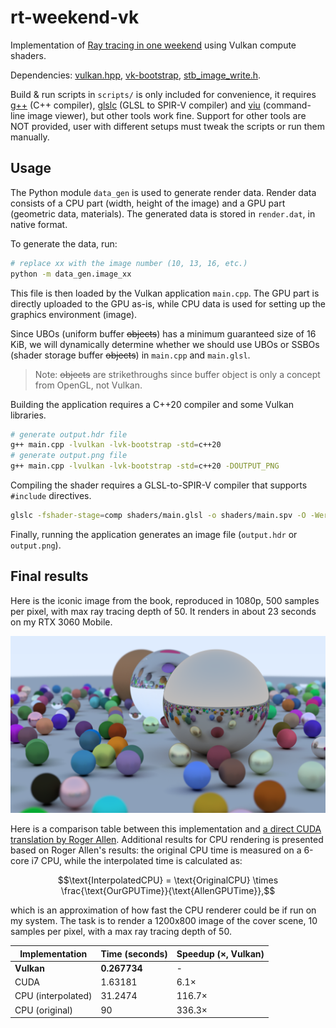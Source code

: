 # rt-weekend-vk

Implementation of [Ray tracing in one weekend](https://raytracing.github.io/)
using Vulkan compute shaders.

Dependencies: [vulkan.hpp](https://github.com/KhronosGroup/Vulkan-Hpp),
[vk-bootstrap](https://github.com/charles-lunarg/vk-bootstrap),
[stb_image_write.h](https://github.com/nothings/stb).

Build & run scripts in `scripts/` is only included for convenience, it requires
[g++](https://gcc.gnu.org/) (C++ compiler),
[glslc](https://github.com/google/shaderc) (GLSL to SPIR-V compiler) and
[viu](https://github.com/atanunq/viu) (command-line image viewer), but other
tools work fine. Support for other tools are NOT provided, user with different
setups must tweak the scripts or run them manually.

## Usage

The Python module `data_gen` is used to generate render data. Render data
consists of a CPU part (width, height of the image) and a GPU part (geometric
data, materials). The generated data is stored in `render.dat`, in native format.

To generate the data, run:
```sh
# replace xx with the image number (10, 13, 16, etc.)
python -m data_gen.image_xx
```

This file is then loaded by the Vulkan application `main.cpp`. The GPU part is
directly uploaded to the GPU as-is, while CPU data is used for setting up the
graphics environment (image).

Since UBOs (uniform buffer ~~objects~~) has a minimum guaranteed size of 16
KiB, we will dynamically determine whether we should use UBOs or SSBOs (shader
storage buffer ~~objects~~) in `main.cpp` and `main.glsl`.

>Note: ~~objects~~ are strikethroughs since buffer object is only a concept
>from OpenGL, not Vulkan.

Building the application requires a C++20 compiler and some Vulkan libraries.
```sh
# generate output.hdr file
g++ main.cpp -lvulkan -lvk-bootstrap -std=c++20
# generate output.png file
g++ main.cpp -lvulkan -lvk-bootstrap -std=c++20 -DOUTPUT_PNG
```

Compiling the shader requires a GLSL-to-SPIR-V compiler that supports
`#include` directives.
```sh
glslc -fshader-stage=comp shaders/main.glsl -o shaders/main.spv -O -Werror
```

Finally, running the application generates an image file (`output.hdr` or
`output.png`).

## Final results

Here is the iconic image from the book, reproduced in 1080p, 500 samples per
pixel, with max ray tracing depth of 50. It renders in about 23 seconds on my
RTX 3060 Mobile.

![demo image](./images/rt-weekend-vk.png)

Here is a comparison table between this implementation and [a direct CUDA
translation by Roger
Allen](https://developer.nvidia.com/blog/accelerated-ray-tracing-cuda/).
Additional results for CPU rendering is presented based on Roger Allen's
results: the original CPU time is measured on a 6-core i7 CPU, while the
interpolated time is calculated as: 

$$\text{InterpolatedCPU} = \text{OriginalCPU} \times \frac{\text{OurGPUTime}}{\text{AllenGPUTime}},$$

which is an approximation of how fast the CPU renderer could be if run on my
system. The task is to render a 1200x800 image of the cover scene, 10 samples
per pixel, with a max ray tracing depth of 50.

| Implementation     | Time (seconds) | Speedup (×, Vulkan) |
| ------------------ | -------------- | ------------------- |
| **Vulkan**         | **0.267734**   | -                   |
| CUDA               | 1.63181        | 6.1×                |
| CPU (interpolated) | 31.2474        | 116.7×              |
| CPU (original)     | 90             | 336.3×              |

